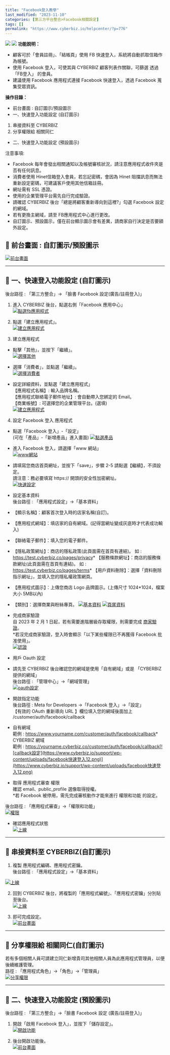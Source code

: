 ```yaml
---
title: "Facebook登入教學"
last_modified: "2023-11-10"
categories: [第三方平台整合>Facebook相關設定]
tags: []
permalink: "https://www.cyberbiz.io/helpcenter/?p=776"
---
```


![](https://www.cyberbiz.io/helpcenter/wp-content/uploads/一般版3.png)
![](https://www.cyberbiz.io/helpcenter/wp-content/uploads/PLUS版3.png)
**功能說明：**  

* 顧客可於「會員註冊」、「結帳頁」使用 FB 快速登入，系統將自動抓取信箱作為帳號。
* 使用 Facebook 登入，可使其與 CYBERBIZ 顧客列表作關聯，可篩選 透過 「FB登入」 的會員。
* 建議使用 Facebook 應用程式連接 Facebook 快速登入，透過 Facebook 蒐集受眾資訊。

**操作目錄：**

* 前台畫面 : 自訂圖示/預設圖示
* 一、快速登入功能設定 (自訂圖示)
1. 串接資料至 CYBERBIZ
2. 分享權限給 相關同仁
* 二、快速登入功能設定 (預設圖示)

注意事項:  

* Facebook 每年會發出相關通知以及帳號審核狀況，請注意應用程式收件夾是否有任何訊息。
* 消費者使用 Hinet信箱登入會員，若忘記密碼，會因為 Hinet 阻擋訊息而無法重新設定密碼，可建議客戶使用其他信箱註冊。
* 網址需有 SSL 憑證。
* 使用的企業管理平台需先自行完成驗證。
* 請確認 CYBERBIZ 後台「總是將顧客重新導向到這裡?」勾選 Facebook 設定的網域。
* 若有更換主網域，請至 FB應用程式中心進行更改。
* 自訂圖示、預設圖示，僅在前台顯示圖示會有差異，請商家自行決定是否要額外設定。



## 📌 前台畫面 : 自訂圖示/預設圖示

[![前台畫面](https://www.cyberbiz.io/support/wp-content/uploads/facebook快速登入00.png)](https://www.cyberbiz.io/support/wp-content/uploads/facebook快速登入00.png)

* * *



## 📌 一、快速登入功能設定 (自訂圖示)


後台路徑 :  「第三方整合」→ 「臉書 Facebook 設定(廣告/註冊登入)」  


1. 進入 CYBERBIZ 後台，點選右側「Facebook 應用中心」  
[![點選fb應用程式](https://www.cyberbiz.io/support/wp-content/uploads/facebook快速登入01.png)](https://www.cyberbiz.io/support/wp-content/uploads/facebook快速登入01.png)



2. 點選「建立應用程式」。  
[![建立應用程式](https://www.cyberbiz.io/support/wp-content/uploads/facebook快速登入02.png)](https://www.cyberbiz.io/support/wp-content/uploads/facebook快速登入02.png)



3. 建立應用程式 
* 點擊「其他」，並按下「繼續」。  
[![選擇其他](https://www.cyberbiz.io/support/wp-content/uploads/facebook快速登入21.png)](https://www.cyberbiz.io/support/wp-content/uploads/facebook快速登入21.png)



* 選擇「消費者」，並點選「繼續」。  
[![選擇消費者](https://www.cyberbiz.io/support/wp-content/uploads/facebook快速登入03.png)](https://www.cyberbiz.io/support/wp-content/uploads/facebook快速登入03.png)



* 設定詳細資料，並點選「建立應用程式」  
【應用程式名稱】: 輸入品牌名稱。  
【應用程式聯絡電子郵件地址】: 會自動帶入您綁定的 Email。  
【商業帳號】: 可選擇您的企業管理平台。(選填)  
[![建立應用程式](https://www.cyberbiz.io/support/wp-content/uploads/facebook快速登入23.png)](https://www.cyberbiz.io/support/wp-content/uploads/facebook快速登入23.png)



4. 設定 Facebook 登入 應用程式 
* 點選「Facebook 登入」-「設定」  
(可在「產品」-「新增產品」進入畫面) [![點選產品](https://www.cyberbiz.io/support/wp-content/uploads/facebook快速登入05.png)](https://www.cyberbiz.io/support/wp-content/uploads/facebook快速登入05.png)



* 進入 Facebook 登入，請選擇「www 網站」  
[![www網站](https://www.cyberbiz.io/support/wp-content/uploads/facebook快速登入06.png)](https://www.cyberbiz.io/support/wp-content/uploads/facebook快速登入06.png)



* 請填寫您商店首頁網址，並按下「save」，步驟 2-5 請點選【繼續】，不須設定。  
請注意：務必要填寫 https:// 開頭的安全性加密網址。  
[![快速設定](https://www.cyberbiz.io/support/wp-content/uploads/facebook快速登入07.png)](https://www.cyberbiz.io/support/wp-content/uploads/facebook快速登入07.png)



* 設定基本資料  
後台路徑 :  「應用程式設定」→「基本資料」  

* 【顯示名稱】：顧客首次登入時的店家名稱(自訂)。 
* 【應用程式網域】：填店家的自有網域。(記得當網址變成灰底時才代表成功輸入)
* 【聯絡電子郵件】：填入您的電子郵件。 
* 【隱私政策網址】：商店的隱私政策(此頁面需在首頁有連結)。 如 : https://test.cyberbiz.co/pages/privacy* 【服務條款網址】：商店的服務條款網址(此頁面需在首頁有連結)。 如 : https://test.cyberbiz.co/pages/terms* 【用戶資料刪除】：選擇「資料刪除指示網址」，並填入您的隱私權政策網頁。
* 【應用程式圖示】：上傳您商店 Logo 品牌圖示。(上傳尺寸 1024*1024，檔案大小 5MB以內)
* 【類別】：選擇商業與粉絲專頁。
[![基本資料](https://www.cyberbiz.io/support/wp-content/uploads/facebook快速登入08.png)](https://www.cyberbiz.io/support/wp-content/uploads/facebook快速登入08.png)
[![頁尾資料](https://www.cyberbiz.io/support/wp-content/uploads/facebook快速登入09.png)](https://www.cyberbiz.io/support/wp-content/uploads/facebook快速登入09.png)



* 完成商家驗證   
自 2023 年 2 月 1 日起，若有需要進階層級存取權限，則需要完成
[商家驗證](https://developers.facebook.com/docs/development/release/business-verification)。  
*若沒完成商家驗證，登入時會顯示「以下某些權限已不再獲得 Facebook 批准使用」。  
[![認證](https://www.cyberbiz.io/support/wp-content/uploads/facebook快速登入10.png)](https://www.cyberbiz.io/support/wp-content/uploads/facebook快速登入10.png)



* 用戶 Oauth 設定   


* 請先至 CYBERBIZ 後台確認您的網域是使用「自有網域」或是 「CYBERBIZ 提供的網域」  
後台路徑 :  「管理中心」→「網域管理」  
[![oauth設定](https://www.cyberbiz.io/support/wp-content/uploads/facebook快速登入11.png)](https://www.cyberbiz.io/support/wp-content/uploads/facebook快速登入11.png)

* 開啟指定功能  
後台路徑 :  Meta for Developers →「Facebook 登入」→「設定」  
【有效的 OAuth 重新導向 URL 】欄位填入您的網域後面加上 /customer/auth/facebook/callback

* 自有網域   
範例 : https://www.yourname.com/customer/auth/facebook/callback* CYBERBIZ 網域   
範例 : https://yourname.cyberbiz.co/customer/auth/facebook/callback[![callback設定](https://www.cyberbiz.io/support/wp-content/uploads/facebook快速登入12.png)](https://www.cyberbiz.io/support/wp-content/uploads/facebook快速登入12.png)



* 取得 應用程式審查 權限  
確認 email、public_profile 選像取得授權。  
*若 Facebook 被停用，需先完成審核動作才能來進行 權限和功能 的設定。  

後台路徑 :  「應用程式審查」→「權限和功能」  
[![權限](https://www.cyberbiz.io/support/wp-content/uploads/facebook快速登入13.png)](https://www.cyberbiz.io/support/wp-content/uploads/facebook快速登入13.png)



* 確認應用程式狀態  
[![上線](https://www.cyberbiz.io/support/wp-content/uploads/facebook快速登入14.png)](https://www.cyberbiz.io/support/wp-content/uploads/facebook快速登入14.png)





* * *



## 📌 串接資料至 CYBERBIZ(自訂圖示)



1. 複製 應用程式編碼、應用程式密鑰。  
後台路徑 : 「應用程式設定」→「基本資料」  

[![上線](https://www.cyberbiz.io/support/wp-content/uploads/facebook快速登入15.png)](https://www.cyberbiz.io/support/wp-content/uploads/facebook快速登入15.png)



2. 回到 CYBERBIZ 後台，將複製的「應用程式編號」、「應用程式密鑰」分別貼至後台。  
[![上線](https://www.cyberbiz.io/support/wp-content/uploads/facebook快速登入16.png)](https://www.cyberbiz.io/support/wp-content/uploads/facebook快速登入16.png)



3. 即可完成設定。  
[![前台畫面](https://www.cyberbiz.io/support/wp-content/uploads/facebook快速登入17.png)](https://www.cyberbiz.io/support/wp-content/uploads/facebook快速登入17.png)



* * *



## 📌 分享權限給 相關同仁(自訂圖示)


若有多個相關人員可請建立同仁新增貴司其他相關人員為此應用程式管理員，以便後續維護管理。  
路徑 :  「應用程式角色」→「角色」→「管理員」  
[![分享權限](https://www.cyberbiz.io/support/wp-content/uploads/facebook快速登入18.png)](https://www.cyberbiz.io/support/wp-content/uploads/facebook快速登入18.png)

* * *



## 📌 二、快速登入功能設定 (預設圖示)


後台路徑 :  「第三方整合」→「臉書 Facebook 設定 (廣告/註冊登入)」  


1. 開啟「啟用 Facebook 登入」，並按下「儲存設定」。  
[![開啟功能](https://www.cyberbiz.io/support/wp-content/uploads/facebook快速登入19.png)](https://www.cyberbiz.io/support/wp-content/uploads/facebook快速登入19.png)



2. 後台開啟功能後。  
[![前台畫面](https://www.cyberbiz.io/support/wp-content/uploads/facebook快速登入20.png)](https://www.cyberbiz.io/support/wp-content/uploads/facebook快速登入20.png)



